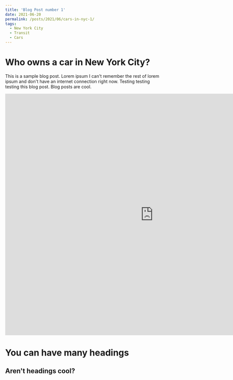 ```yaml
---
title: 'Blog Post number 1'
date: 2021-06-20
permalink: /posts/2021/06/cars-in-nyc-1/
tags:
  - New York City
  - Transit
  - Cars
---
```


Who owns a car in New York City?
======

This is a sample blog post. Lorem ipsum I can't remember the rest of lorem ipsum and don't have an internet connection right now. Testing testing testing this blog post. Blog posts are cool.

<iframe src="https://car-ownership-nyc.herokuapp.com/nyc_mapping" title="Car ownership in NYC" width="950" height="775" style="border: none;"></iframe>


You can have many headings
======

Aren't headings cool?
------

